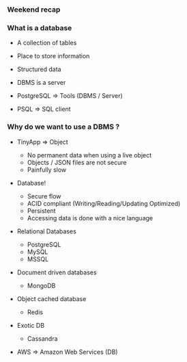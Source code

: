 ### Weekend recap

### What is a database

- A collection of tables
- Place to store information
- Structured data
- DBMS is a server

- PostgreSQL => Tools (DBMS / Server)
- PSQL => SQL client

### Why do we want to use a DBMS ?

- TinyApp => Object

  - No permanent data when using a live object
  - Objects / JSON files are not secure
  - Painfully slow

- Database!

  - Secure flow
  - ACID compliant (Writing/Reading/Updating Optimized)
  - Persistent
  - Accessing data is done with a nice language

- Relational Databases

  - PostgreSQL
  - MySQL
  - MSSQL

- Document driven databases

  - MongoDB

- Object cached database

  - Redis

- Exotic DB

  - Cassandra

- AWS => Amazon Web Services (DB)

